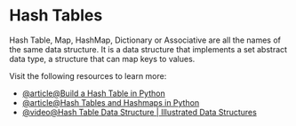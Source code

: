 # Hash Tables

Hash Table, Map, HashMap, Dictionary or Associative are all the names of the same data structure. It is a data structure that implements a set abstract data type, a structure that can map keys to values.

Visit the following resources to learn more:

- [@article@Build a Hash Table in Python](https://realpython.com/python-hash-table/)
- [@article@Hash Tables and Hashmaps in Python](https://www.edureka.co/blog/hash-tables-and-hashmaps-in-python/)
- [@video@Hash Table Data Structure | Illustrated Data Structures](https://www.youtube.com/watch?v=jalSiaIi8j4)